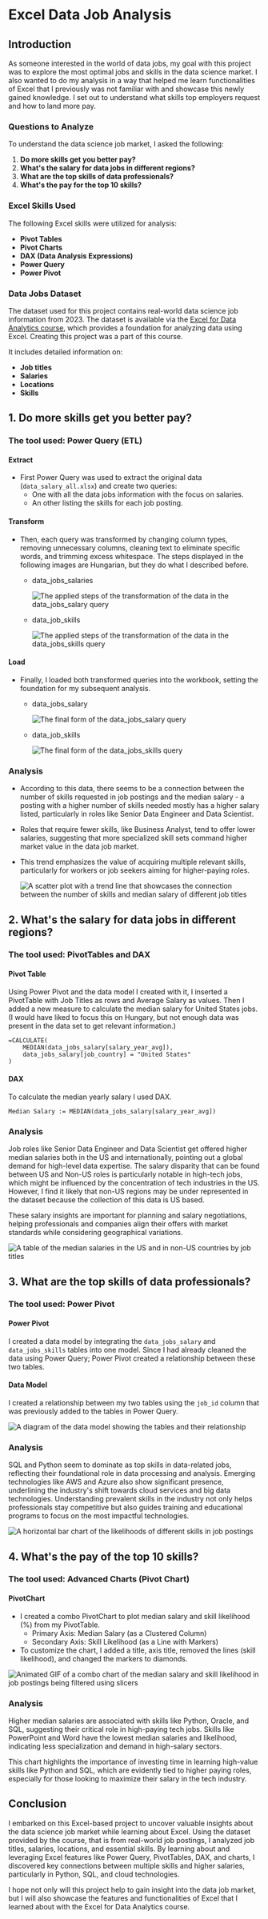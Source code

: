 # Excel Data Job Analysis

## Introduction

As someone interested in the world of data jobs, my goal with this project was to explore the most optimal jobs and skills in the data science market. I also wanted to do my analysis in a way that helped me learn functionalities of Excel that I previously was not familiar with and showcase this newly gained knowledge. I set out to understand what skills top employers request and how to land more pay.

### Questions to Analyze

To understand the data science job market, I asked the following:

1. **Do more skills get you better pay?**
2. **What's the salary for data jobs in different regions?**
3. **What are the top skills of data professionals?**
4. **What's the pay for the top 10 skills?**

### Excel Skills Used

The following Excel skills were utilized for analysis:

- **Pivot Tables**
- **Pivot Charts**
- **DAX (Data Analysis Expressions)**
- **Power Query**
- **Power Pivot**

### Data Jobs Dataset

The dataset used for this project contains real-world data science job information from 2023. The dataset is available via the [Excel for Data Analytics course](https://www.youtube.com/watch?v=pCJ15nGFgVg), which provides a foundation for analyzing data using Excel. Creating this project was a part of this course.

It includes detailed information on:

- **Job titles**
- **Salaries**
- **Locations**
- **Skills**

## 1. Do more skills get you better pay?

### The tool used: Power Query (ETL)

#### Extract

- First Power Query was used to extract the original data (`data_salary_all.xlsx`) and create two queries:
    - One with all the data jobs information with the focus on salaries.
    - An other listing the skills for each job posting.

#### Transform

- Then, each query was transformed by changing column types, removing unnecessary columns, cleaning text to eliminate specific words, and trimming excess whitespace. The steps displayed in the following images are Hungarian, but they do what I described before.

    - data_jobs_salaries

        ![The applied steps of the transformation of the data in the data_jobs_salary query](../0_Resources/Images/data_jobs_salary_steps.png)

    - data_job_skills

        ![The applied steps of the transformation of the data in the data_jobs_skills query](../0_Resources/Images/data_jobs_skills_steps.png)

#### Load

- Finally, I loaded both transformed queries into the workbook, setting the foundation for my subsequent analysis.
    - data_jobs_salary

        ![The final form of the data_jobs_salary query](../0_Resources/Images/data_jobs_salary_query.png)

    - data_job_skills

        ![The final form of the data_jobs_skills query](../0_Resources/Images/data_jobs_skills_query.png)

### Analysis

- According to this data, there seems to be a connection between the number of skills requested in job postings and the median salary - a posting with a higher number of skills needed mostly has a higher salary listed, particularly in roles like Senior Data Engineer and Data Scientist.

- Roles that require fewer skills, like Business Analyst, tend to offer lower salaries, suggesting that more specialized skill sets command higher market value in the data job market.

- This trend emphasizes the value of acquiring multiple relevant skills, particularly for workers or job seekers aiming for higher-paying roles.

    ![A scatter plot with a trend line that showcases the connection between the number of skills and median salary of different job titles](../0_Resources/Images/more_skill_more_money_chart.png)

## 2. What's the salary for data jobs in different regions?

### The tool used: PivotTables and DAX

#### Pivot Table

Using Power Pivot and the data model I created with it, I inserted a PivotTable with Job Titles as rows and Average Salary as values. Then I added a new measure to calculate the median salary for United States jobs. (I would have liked to focus this on Hungary, but not enough data was present in the data set to get relevant information.)

```
=CALCULATE(
    MEDIAN(data_jobs_salary[salary_year_avg]),
    data_jobs_salary[job_country] = "United States"
)
```

#### DAX

To calculate the median yearly salary I used DAX.

```
Median Salary := MEDIAN(data_jobs_salary[salary_year_avg])
```

### Analysis

 Job roles like Senior Data Engineer and Data Scientist get offered higher median salaries both in the US and internationally, pointing out a global demand for high-level data expertise. The salary disparity that can be found between US and Non-US roles is particularly notable in high-tech jobs, which might be influenced by the concentration of tech industries in the US. However, I find it likely that non-US regions may be under represented in the dataset because the collection of this data is US based.

 These salary insights are important for planning and salary negotiations, helping professionals and companies align their offers with market standards while considering geographical variations.

![A table of the median salaries in the US and in non-US countries by job titles](../0_Resources/Images/US_non-US_table.png)

## 3. What are the top skills of data professionals?

### The tool used: Power Pivot

#### Power Pivot

I created a data model by integrating the `data_jobs_salary` and `data_jobs_skills` tables into one model. Since I had already cleaned the data using Power Query; Power Pivot created a relationship between these two tables.

#### Data Model

I created a relationship between my two tables using the `job_id` column that was previously added to the tables in Power Query.

![A diagram of the data model showing the tables and their relationship](../0_Resources/Images/data_model_diagram.png)

### Analysis

SQL and Python seem to dominate as top skills in data-related jobs, reflecting their foundational role in data processing and analysis. Emerging technologies like AWS and Azure also show significant presence, underlining the industry's shift towards cloud services and big data technologies. Understanding prevalent skills in the industry not only helps professionals stay competitive but also guides training and educational programs to focus on the most impactful technologies.

![A horizontal bar chart of the likelihoods of different skills in job postings](../0_Resources/Images/skill_likelihood_chart.png)

## 4. What's the pay of the top 10 skills?

### The tool used: Advanced Charts (Pivot Chart)

#### PivotChart

- I created a combo PivotChart to plot median salary and skill likelihood (%) from my PivotTable.
  - Primary Axis: Median Salary (as a Clustered Column)
  - Secondary Axis: Skill Likelihood (as a Line with Markers)
- To customize the chart, I added a title, axis title, removed the lines (skill likelihood), and changed the markers to diamonds.

![Animated GIF of a combo chart of the median salary and skill likelihood in job postings being filtered using slicers](../0_Resources/Images/Excel_Data_Analytics_Salary_Project_2.gif)

### Analysis

Higher median salaries are associated with skills like Python, Oracle, and SQL, suggesting their critical role in high-paying tech jobs. Skills like PowerPoint and Word have the lowest median salaries and likelihood, indicating less specialization and demand in high-salary sectors.

This chart highlights the importance of investing time in learning high-value skills like Python and SQL, which are evidently tied to higher paying roles, especially for those looking to maximize their salary in the tech industry.

## Conclusion

I embarked on this Excel-based project to uncover valuable insights about the data science job market while learning about Excel. Using the dataset provided by the course, that is from real-world job postings, I analyzed job titles, salaries, locations, and essential skills. By learning about and leveraging Excel features like Power Query, PivotTables, DAX, and charts, I discovered key connections between multiple skills and higher salaries, particularly in Python, SQL, and cloud technologies.

I hope not only will this project help to gain insight into the data job market, but I will also showcase the features and functionalities of Excel that I learned about with the Excel for Data Analytics course.